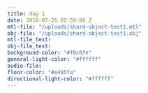 ```yaml
---
title: day 1
date: 2018-07-26 02:59:00 Z
mtl-file: "/uploads/shard-object-test1.mtl"
obj-file: "/uploads/shard-object-test1.obj"
mtl-file_text: 
obj-file_text: 
background-color: "#f0c0fe"
general-light-color: "#ffffff"
audio-file: 
floor-color: "#e495fa"
directional-light-color: "#ffffff"
---
```


